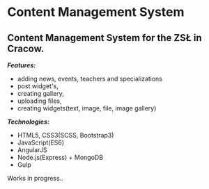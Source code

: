 # Content Management System

## **Content Management System for the ZSŁ in Cracow.**

***Features:***
 - adding news, events, teachers and specializations
 - post widget's,
 - creating gallery,
 - uploading files,
 - creating widgets(text, image, file, image gallery)

***Technologies:***

 - HTML5, CSS3(SCSS, Bootstrap3)
 - JavaScript(ES6)
 - AngularJS
 - Node.js(Express) + MongoDB
 - Gulp

  
Works in progress..
